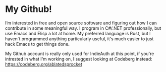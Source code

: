 
# My Github!

I’m interested in free and open source software and figuring out how I can contribute in some meaningful way. I program in C#/.NET professionally, but use Emacs and Elisp a lot at home. My preferred language is Rust, but I haven't programmed anything particularly useful, it's much easier to just hack Emacs to get things done.

My Github account is really only used for IndieAuth at this point, if you're intrested in what I'm working on, I suggest looking at Codeberg instead: https://codeberg.org/ablatedsprocket
